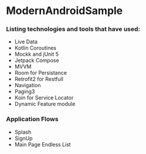 # ModernAndroidSample

### Listing technologies and tools that have used:
* Live Data
* Kotlin Coroutines
* Mockk and jUnit 5
* Jetpack Compose
* MVVM
* Room for Persistance
* Retrofit2 for Restfull
* Navigation
* Paging3
* Koin for Service Locator
* Dynamic Feature module


### Application Flows
* Splash
* SignUp
* Main Page Endless List
